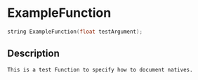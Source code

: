 # ExampleFunction

```c
string ExampleFunction(float testArgument);
```

## Description
```
This is a test Function to specify how to document natives.
```